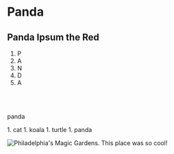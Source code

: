 # Panda
## Panda Ipsum the Red

1. P
2. A
3. N
4. D
5. A
<br>
<br>
<p>panda</p>
1. cat
1. koala
1. turtle
1. panda


![Philadelphia's Magic Gardens. This place was so cool!](https://upload.wikimedia.org/wikipedia/commons/9/90/Giant_Panda_2.JPG "Philadelphia's Magic Gardens")
